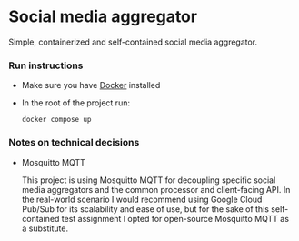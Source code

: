 # Social media aggregator

Simple, containerized and self-contained social media aggregator.

### Run instructions

- Make sure you have [Docker](https://docs.docker.com/engine/install/) installed

- In the root of the project run:

  ```
  docker compose up
  ```

### Notes on technical decisions

- Mosquitto MQTT

  This project is using Mosquitto MQTT for decoupling specific social media
  aggregators and the common processor and client-facing API. In the real-world
  scenario I would recommend using Google Cloud Pub/Sub for its scalability and
  ease of use, but for the sake of this self-contained test assignment I opted
  for open-source Mosquitto MQTT as a substitute.
